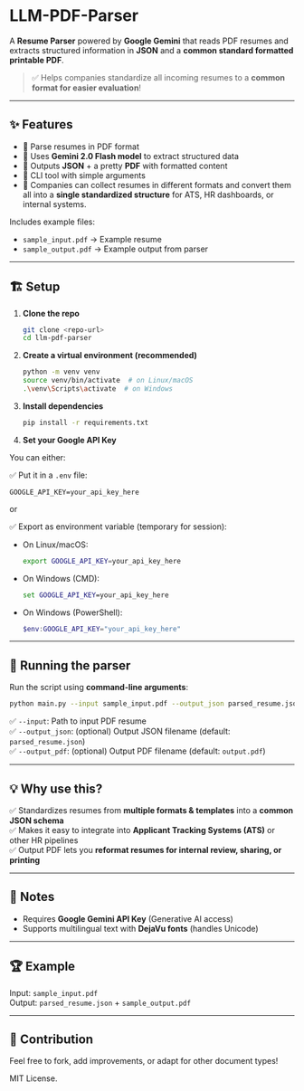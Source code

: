 
# LLM-PDF-Parser

A **Resume Parser** powered by **Google Gemini** that reads PDF resumes and extracts structured information in **JSON** and a **common standard formatted printable PDF**.

> ✅ Helps companies standardize all incoming resumes to a **common format for easier evaluation**!

---

## ✨ Features

- 📝 Parse resumes in PDF format
- 🧠 Uses **Gemini 2.0 Flash model** to extract structured data
- 📄 Outputs **JSON** + a pretty **PDF** with formatted content
- 🎯 CLI tool with simple arguments
- 💼 Companies can collect resumes in different formats and convert them all into a **single standardized structure** for ATS, HR dashboards, or internal systems.

Includes example files:
- `sample_input.pdf` → Example resume
- `sample_output.pdf` → Example output from parser

---

## 🏗️ Setup

1. **Clone the repo**
   ```bash
   git clone <repo-url>
   cd llm-pdf-parser
   ```

2. **Create a virtual environment (recommended)**
   ```bash
   python -m venv venv
   source venv/bin/activate  # on Linux/macOS
   .\venv\Scripts\activate  # on Windows
   ```

3. **Install dependencies**
   ```bash
   pip install -r requirements.txt
   ```

4. **Set your Google API Key**

You can either:

✅ Put it in a `.env` file:
```
GOOGLE_API_KEY=your_api_key_here
```

or

✅ Export as environment variable (temporary for session):

- On Linux/macOS:
  ```bash
  export GOOGLE_API_KEY=your_api_key_here
  ```
- On Windows (CMD):
  ```cmd
  set GOOGLE_API_KEY=your_api_key_here
  ```
- On Windows (PowerShell):
  ```powershell
  $env:GOOGLE_API_KEY="your_api_key_here"
  ```

---

## 🚀 Running the parser

Run the script using **command-line arguments**:

```bash
python main.py --input sample_input.pdf --output_json parsed_resume.json --output_pdf sample_output.pdf
```

✅ `--input`: Path to input PDF resume  
✅ `--output_json`: (optional) Output JSON filename (default: `parsed_resume.json`)  
✅ `--output_pdf`: (optional) Output PDF filename (default: `output.pdf`)



---

## 💡 Why use this?

✅ Standardizes resumes from **multiple formats & templates** into a **common JSON schema**  
✅ Makes it easy to integrate into **Applicant Tracking Systems (ATS)** or other HR pipelines  
✅ Output PDF lets you **reformat resumes for internal review, sharing, or printing**

---

## 📌 Notes

- Requires **Google Gemini API Key** (Generative AI access)
- Supports multilingual text with **DejaVu fonts** (handles Unicode)

---

## 🏆 Example

Input: `sample_input.pdf`  
Output: `parsed_resume.json` + `sample_output.pdf`

---

## 🙌 Contribution

Feel free to fork, add improvements, or adapt for other document types!

MIT License.
